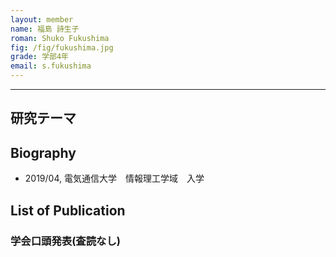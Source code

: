 ```yaml
---
layout: member
name: 福島 詩生子
roman: Shuko Fukushima
fig: /fig/fukushima.jpg
grade: 学部4年
email: s.fukushima
---
```


---


## 研究テーマ

## Biography
- 2019/04, 電気通信大学　情報理工学域　入学


## List of Publication

### 学会口頭発表(査読なし)

